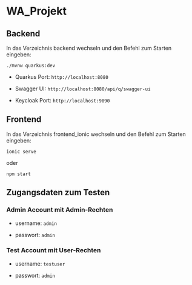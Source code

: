 # WA_Projekt

## Backend

In das Verzeichnis backend wechseln und den Befehl zum Starten eingeben:

```
./mvnw quarkus:dev
```

- Quarkus Port: ``` http://localhost:8080 ```
- Swagger UI: ``` http://localhost:8080/api/q/swagger-ui ```

- Keycloak Port: ``` http://localhost:9090 ```

## Frontend

In das Verzeichnis frontend_ionic wechseln und den Befehl zum Starten eingeben:

```
ionic serve
```

oder

```
npm start
```

## Zugangsdaten zum Testen

### Admin Account mit Admin-Rechten
- username:
`admin`

- passwort:
`admin`

### Test Account mit User-Rechten
- username:
`testuser`

- passwort:
`admin`

